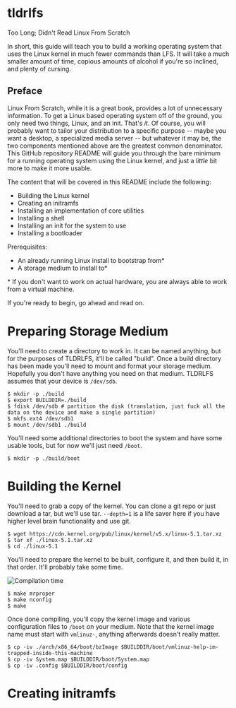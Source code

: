 # tldrlfs
Too Long; Didn't Read Linux From Scratch

In short, this guide will teach you to build a working operating system that uses the Linux kernel in much fewer commands than LFS. It will take a much smaller amount of time, copious amounts of alcohol if you're so inclined, and plenty of cursing.

## Preface
Linux From Scratch, while it is a great book, provides a lot of unnecessary information. To get a Linux based operating system off of the ground, you only need two things, Linux, and an init. That's _it_. Of course, you will probably want to tailor your distribution to a specific purpose -- maybe you want a desktop, a specialized media server -- but whatever it may be, the two components mentioned above are the greatest common denominator. This GitHub repository README will guide you through the bare minimum for a running operating system using the Linux kernel, and just a _little_ bit more to make it more usable.

The content that will be covered in this README include the following:
- Building the Linux kernel
- Creating an initramfs
- Installing an implementation of core utilities
- Installing a shell
- Installing an init for the system to use
- Installing a bootloader

Prerequisites:
- An already running Linux install to bootstrap from*
- A storage medium to install to*

\* If you don't want to work on actual hardware, you are always able to work from a virtual machine.

If you're ready to begin, go ahead and read on.

# Preparing Storage Medium

You'll need to create a directory to work in. It can be named anything, but for the purposes of TLDRLFS, it'll be called "build".
Once a build directory has been made you'll need to mount and format your storage medium. Hopefully you don't have anything you need on that medium. TLDRLFS assumes that your device is `/dev/sdb`.

```
$ mkdir -p ./build
$ export BUILDDIR=./build
$ fdisk /dev/sdb # partition the disk (translation, just fuck all the data on the device and make a single partition)
$ mkfs.ext4 /dev/sdb1
$ mount /dev/sdb1 ./build
```

You'll need some additional directories to boot the system and have some usable tools, but for now we'll just need `/boot`.

```
$ mkdir -p ./build/boot
```

# Building the Kernel

You'll need to grab a copy of the kernel. You can clone a git repo or just download a tar, but we'll use tar. `--depth=1` is a life saver here if you have higher level brain functionality and use git.

```
$ wget https://cdn.kernel.org/pub/linux/kernel/v5.x/linux-5.1.tar.xz
$ tar xf ./linux-5.1.tar.xz
$ cd ./linux-5.1
```

You'll need to prepare the kernel to be built, configure it, and then build it, in that order. It'll probably take some time.

![Compilation time](https://imgs.xkcd.com/comics/compiling.png)

```
$ make mrproper
$ make nconfig
$ make
```

Once done compiling, you'll copy the kernel image and various configuration files to `/boot` on your medium. Note that the kernel image name must start with `vmlinuz-`, anything afterwards doesn't really matter.

```
$ cp -iv ./arch/x86_64/boot/bzImage $BUILDDIR/boot/vmlinuz-help-im-trapped-inside-this-machine
$ cp -iv System.map $BUILDDIR/boot/System.map
$ cp -iv .config $BUILDDIR/boot/config
```

# Creating initramfs
